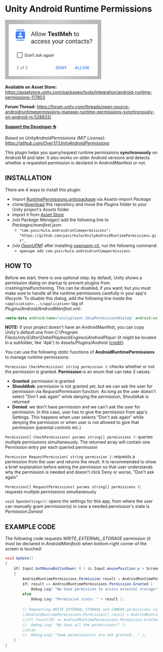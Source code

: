 # Unity Android Runtime Permissions

![runtime_permission](Images/permission.png)

**Available on Asset Store:** https://assetstore.unity.com/packages/tools/integration/android-runtime-permissions-117803

**Forum Thread:** https://forum.unity.com/threads/open-source-androidruntimepermissions-manage-runtime-permissions-synchronously-on-android-m.528833/

**[Support the Developer ☕](https://yasirkula.itch.io/unity3d)**

*Based on UnityAndroidPermissions (MIT License): https://github.com/Over17/UnityAndroidPermissions*

This plugin helps you query/request runtime permissions **synchronously** on Android M and later. It also works on older Android versions and detects whether a requested permission is declared in AndroidManifest or not.

## INSTALLATION

There are 4 ways to install this plugin:

- import [RuntimePermissions.unitypackage](https://github.com/yasirkula/UnityAndroidRuntimePermissions/releases) via *Assets-Import Package*
- clone/[download](https://github.com/yasirkula/UnityAndroidRuntimePermissions/archive/master.zip) this repository and move the *Plugins* folder to your Unity project's *Assets* folder
- import it from [Asset Store](https://assetstore.unity.com/packages/tools/integration/android-runtime-permissions-117803)
- *(via Package Manager)* add the following line to *Packages/manifest.json*:
  - `"com.yasirkula.androidruntimepermissions": "https://github.com/yasirkula/UnityAndroidRuntimePermissions.git",`
- *(via [OpenUPM](https://openupm.com))* after installing [openupm-cli](https://github.com/openupm/openupm-cli), run the following command:
  - `openupm add com.yasirkula.androidruntimepermissions`

## HOW TO

Before we start, there is one optional step: by default, Unity shows a permission dialog on startup to prevent plugins from crashing/malfunctioning. This can be disabled, if you want; but you must make sure to handle all the runtime permissions carefully in your app's lifecycle. To disable this dialog, add the following line inside the `<application>...</application>` tag of *Plugins/Android/AndroidManifest.xml*:

```xml
<meta-data android:name="unityplayer.SkipPermissionsDialog" android:value="true" />
```

**NOTE:** if your project doesn't have an AndroidManifest, you can copy Unity's default one from *C:\Program Files\Unity\Editor\Data\PlaybackEngines\AndroidPlayer* (it might be located in a subfolder, like '*Apk*') to *Assets/Plugins/Android* ([credit](http://answers.unity3d.com/questions/536095/how-to-write-an-androidmanifestxml-combining-diffe.html)).

You can use the following *static* functions of **AndroidRuntimePermissions** to manage runtime permissions:

`Permission CheckPermission( string permission )`: checks whether or not the permission is granted. **Permission** is an enum that can take 3 values: 
- **Granted**: permission is granted
- **ShouldAsk**: permission is not granted yet, but we can ask the user for permission via *RequestPermission* function. As long as the user doesn't select "Don't ask again" while denying the permission, ShouldAsk is returned
- **Denied**: we don't have permission and we can't ask the user for permission. In this case, user has to give the permission from app's Settings. This happens when user selects "Don't ask again" while denying the permission or when user is not allowed to give that permission (parental controls etc.)

`Permission[] CheckPermissions( params string[] permissions )`: queries multiple permissions simultaneously. The returned array will contain one Permission entry per each queried permission

`Permission RequestPermission( string permission )`: requests a permission from the user and returns the result. It is recommended to show a brief explanation before asking the permission so that user understands why the permission is needed and doesn't click Deny or worse, "Don't ask again"

`Permission[] RequestPermissions( params string[] permissions )`: requests multiple permissions simultaneously

`void OpenSettings()`: opens the settings for this app, from where the user can manually grant permission(s) in case a needed permission's state is *Permission.Denied*

## EXAMPLE CODE

The following code requests *WRITE_EXTERNAL_STORAGE* permission (it must be declared in *AndroidManifest*) when bottom-right corner of the screen is touched:

```csharp
void Update()
{
	if( Input.GetMouseButtonDown( 0 ) && Input.mousePosition.x > Screen.width * 0.8f && Input.mousePosition.y < Screen.height * 0.2f )
	{
		AndroidRuntimePermissions.Permission result = AndroidRuntimePermissions.RequestPermission( "android.permission.WRITE_EXTERNAL_STORAGE" );
		if( result == AndroidRuntimePermissions.Permission.Granted )
			Debug.Log( "We have permission to access external storage!" );
		else
			Debug.Log( "Permission state: " + result );
		
		// Requesting WRITE_EXTERNAL_STORAGE and CAMERA permissions simultaneously
		//AndroidRuntimePermissions.Permission[] result = AndroidRuntimePermissions.RequestPermissions( "android.permission.WRITE_EXTERNAL_STORAGE", "android.permission.CAMERA" );
		//if( result[0] == AndroidRuntimePermissions.Permission.Granted && result[1] == AndroidRuntimePermissions.Permission.Granted )
		//	Debug.Log( "We have all the permissions!" );
		//else
		//	Debug.Log( "Some permission(s) are not granted..." );
	}
}
```
